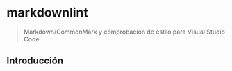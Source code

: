 # markdownlint

> Markdown/CommonMark y comprobación de estilo para Visual Studio Code

## Introducción
